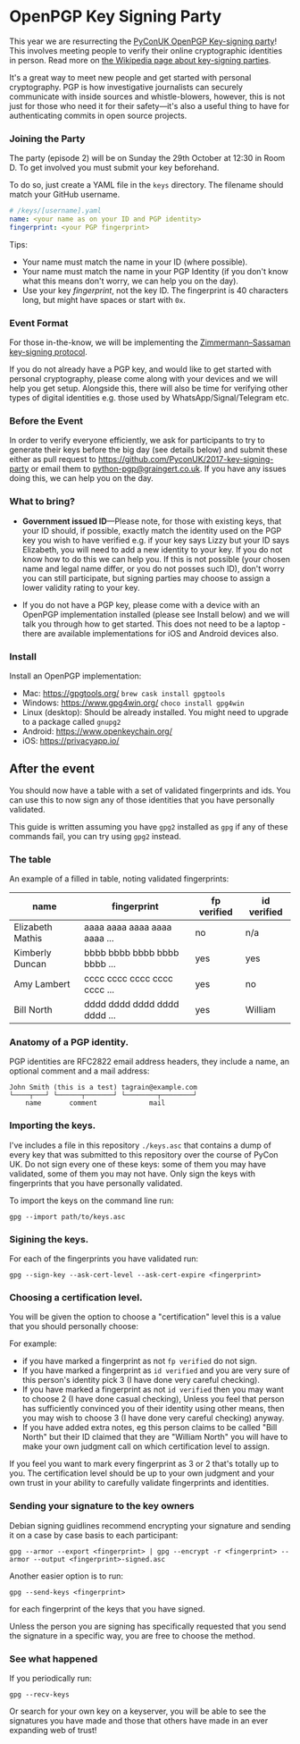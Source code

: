 # OpenPGP Key Signing Party

This year we are resurrecting the [PyConUK OpenPGP Key-signing party](http://2017.pyconuk.org/sessions/workshops/key-signing-party/)! This involves meeting people to verify their online cryptographic identities in person. Read more on [the Wikipedia page about key-signing parties](https://en.wikipedia.org/wiki/Key_signing_party).

It's a great way to meet new people and get started with personal cryptography. PGP is how investigative journalists can securely communicate with inside sources and whistle-blowers, however, this is not just for those who need it for their safety—it's also a useful thing to have for authenticating commits in open source projects.


### Joining the Party

The party (episode 2) will be on Sunday the 29th October at 12:30 in Room D. To get involved you must submit your key beforehand.

To do so, just create a YAML file in the `keys` directory. The filename should match your GitHub username.

```yaml
# /keys/[username].yaml
name: <your name as on your ID and PGP identity>
fingerprint: <your PGP fingerprint>
```

Tips:

 - Your name must match the name in your ID (where possible).
 - Your name must match the name in your PGP Identity (if you don't know what this means don't worry, we can help you on the day).
 - Use your key _fingerprint_, not the key ID. The fingerprint is 40 characters long, but might have spaces or start with `0x`.


### Event Format

For those in-the-know, we will be implementing the [Zimmermann–Sassaman key-signing protocol](https://en.wikipedia.org/wiki/Zimmermann%E2%80%93Sassaman_key-signing_protocol#Sassaman-Efficient).

If you do not already have a PGP key, and would like to get started with personal cryptography, please come along with your devices and we will help you get setup. Alongside this, there will also be time for verifying other types of digital identities e.g. those used by WhatsApp/Signal/Telegram etc.


### Before the Event

In order to verify everyone efficiently, we ask for participants to try to generate their keys before the big day (see details below) and submit these either as pull request to https://github.com/PyconUK/2017-key-signing-party or email them to python-pgp@graingert.co.uk. If you have any issues doing this, we can help you on the day.

### What to bring?

* **Government issued ID**—Please note, for those with existing keys, that your ID should, if possible, exactly match the identity used on the PGP key you wish to have verified e.g. if your key says Lizzy but your ID says Elizabeth, you will need to add a new identity to your key. If you do not know how to do this we can help you. If this is not possible (your chosen name and legal name differ, or you do not posses such ID), don't worry you can still participate, but signing parties may choose to assign a lower validity rating to your key.

* If you do not have a PGP key, please come with a device with an OpenPGP implementation installed (please see Install below) and we will talk you through how to get started. This does not need to be a laptop - there are available implementations for iOS and Android devices also.

### Install

Install an OpenPGP implementation:

* Mac: https://gpgtools.org/ `brew cask install gpgtools`
* Windows: https://www.gpg4win.org/ `choco install gpg4win`
* Linux (desktop): Should be already installed. You might need to upgrade
  to a package called `gnupg2`
* Android: https://www.openkeychain.org/
* iOS: https://privacyapp.io/

## After the event

You should now have a table with a set of validated fingerprints and ids. You
can use this to now sign any of those identities that you have personally
validated.

This guide is written assuming you have `gpg2` installed as `gpg` if any of
these commands fail, you can try using `gpg2` instead.

### The table

An example of a filled in table, noting validated fingerprints:

| name                  | fingerprint                  | fp verified | id verified |
| --------------------- | ---------------------------- | ----------- | ----------- |
| Elizabeth Mathis      | aaaa aaaa aaaa aaaa aaaa ... | no          | n/a         |
| Kimberly Duncan       | bbbb bbbb bbbb bbbb bbbb ... | yes         | yes         |
| Amy Lambert           | cccc cccc cccc cccc cccc ... | yes         | no          |
| Bill North            | dddd dddd dddd dddd dddd ... | yes         | William     |

### Anatomy of a PGP identity.

PGP identities are RFC2822 email address headers, they include a name, an
optional comment and a mail address:

```
John Smith (this is a test) tagrain@example.com
└────┬───┘ └──────┬───────┘ └────────┬────────┘
    name       comment             mail
```

### Importing the keys.

I've includes a file in this repository `./keys.asc` that contains a dump of
every key that was submitted to this repository over the course of PyCon UK.
Do not sign every one of these keys: some of them you may have validated, some
of them you may not have. Only sign the keys with fingerprints that you have
personally validated.

To import the keys on the command line run:

```
gpg --import path/to/keys.asc
```

### Sigining the keys.

For each of the fingerprints you have validated run:

```
gpg --sign-key --ask-cert-level --ask-cert-expire <fingerprint>
```

### Choosing a certification level.

You will be given the option to choose a "certification" level this is a value
that you should personally choose:

For example:

* if you have marked a fingerprint as not `fp verified` do not sign.
* If you have marked a fingerprint as `id verified` and you are very sure of
  this person's identity pick 3 (I have done very careful checking).
* If you have marked a fingerprint as not `id verified` then you may want to
  choose 2 (I have done casual checking), Unless you feel that person has
  sufficiently convinced you of their identity using other means, then you may
  wish to choose 3 (I have done very careful checking) anyway.
* If you have added extra notes, eg this person claims to be called "Bill North"
  but their ID claimed that they are "William North" you will have to make your
  own judgment call on which certification level to assign.

If you feel you want to mark every fingerprint as 3 or 2 that's totally up to
you. The certification level should be up to your own judgment and your own
trust in your ability to carefully validate fingerprints and identities.

### Sending your signature to the key owners

Debian signing guidlines recommend encrypting your signature and sending it
on a case by case basis to each participant:

```
gpg --armor --export <fingerprint> | gpg --encrypt -r <fingerprint> --armor --output <fingerprint>-signed.asc 
```

Another easier option is to run:

```
gpg --send-keys <fingerprint>
```

for each fingerprint of the keys that you have signed.

Unless the person you are signing has specifically requested that you send
the signature in a specific way, you are free to choose the method.


### See what happened

If you periodically run:

```
gpg --recv-keys
```

Or search for your own key on a keyserver, you will be able to see the
signatures you have made and those that others have made in an ever expanding
web of trust!

